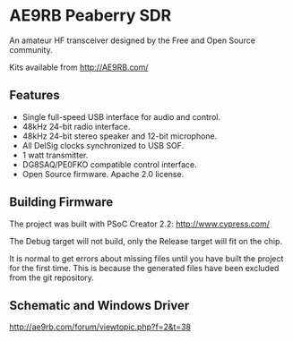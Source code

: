 # AE9RB Peaberry SDR

An amateur HF transceiver designed by the Free and Open Source community.

Kits available from http://AE9RB.com/

## Features

 * Single full-speed USB interface for audio and control.
 * 48kHz 24-bit radio interface.
 * 48kHz 24-bit stereo speaker and 12-bit microphone.
 * All DelSig clocks synchronized to USB SOF.
 * 1 watt transmitter.
 * DG8SAQ/PE0FKO compatible control interface.
 * Open Source firmware.  Apache 2.0 license.

## Building Firmware

The project was built with PSoC Creator 2.2:
http://www.cypress.com/

The Debug target will not build, only the Release target will fit on the chip.

It is normal to get errors about missing files until you have built
the project for the first time.  This is because the generated files
have been excluded from the git repository. 

## Schematic and Windows Driver

http://ae9rb.com/forum/viewtopic.php?f=2&t=38
